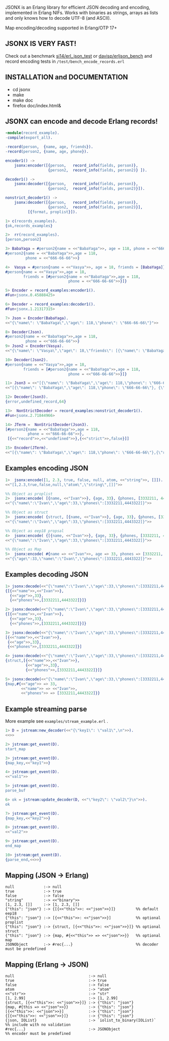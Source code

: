 
JSONX is an Erlang library for efficient JSON decoding and encoding, implemented in Erlang NIFs.
Works with binaries as strings, arrays as lists and only knows how to decode UTF-8 (and ASCII).

Map encoding/decoding supported in Erlang/OTP 17+

JSONX IS VERY FAST!
------------------

Check out a benchmark [si14/erl_json_test](https://github.com/si14/erl_json_test) or
[davisp/erljson_bench](https://github.com/davisp/erljson_bench) and
record encoding tests in `/test/bench_encode_records.erl`

INSTALLATION and DOCUMENTATION
------------------------------

* cd jsonx
* make
* make doc
* firefox doc/index.html&

JSONX can encode and decode Erlang records!
-------------------------------------------

```erlang
-module(record_example).
-compile(export_all).

-record(person,  {name, age, friends}).
-record(person2, {name, age, phone}).

encoder1() ->
    jsonx:encoder([{person,   record_info(fields, person)},
                   {person2,  record_info(fields, person2)} ]).

decoder1() ->
    jsonx:decoder([{person,   record_info(fields, person)},
                   {person2,  record_info(fields, person2)}]).

nonstrict_decoder1() ->
    jsonx:decoder([{person,   record_info(fields, person)},
                   {person2,  record_info(fields, person2)}],
		  [{format, proplist}]).
```

```erlang
1> c(records_examples).
{ok,records_examples}

2>  rr(record_examples).
[person,person2]

3> BabaYaga = #person2{name = <<"BabaYaga">>, age = 118, phone = <<"666-66-66">>}.
#person2{name = <<"BabaYaga">>,age = 118,
         phone = <<"666-66-66">>}

4>  Vasya = #person{name = <<"Vasya">>, age = 18, friends = [BabaYaga]}.
#person{name = <<"Vasya">>,age = 18,
        friends = [#person2{name = <<"BabaYaga">>,age = 118,
                            phone = <<"666-66-66">>}]}

5> Encoder = record_examples:encoder1().
#Fun<jsonx.0.45888425>

6> Decoder = record_examples:decoder1().
#Fun<jsonx.1.21317315>

7> Json = Encoder(BabaYaga).
<<"{\"name\": \"BabaYaga\",\"age\": 118,\"phone\": \"666-66-66\"}">>

8> Decoder(Json).
#person2{name = <<"BabaYaga">>,age = 118,
         phone = <<"666-66-66">>}
9> Json2 = Encoder(Vasya).
<<"{\"name\": \"Vasya\",\"age\": 18,\"friends\": [{\"name\": \"BabaYaga\",\"age\": 118,\"phone\": \"666-66-66\"}]}">>

10> Decoder(Json2).
#person{name = <<"Vasya">>,age = 18,
        friends = [#person2{name = <<"BabaYaga">>,age = 118,
                            phone = <<"666-66-66">>}]}

11> Json3 = <<"[{\"name\": \"BabaYaga\",\"age\": 118,\"phone\": \"666-66-66\"}, {\"record\": \"undefined\", \"strict\": false}]">>.
<<"[{\"name\": \"BabaYaga\",\"age\": 118,\"phone\": \"666-66-66\"}, {\"record\": \"undefined\", \"strict\": false}]">>

12> Decoder(Json3).
{error,undefined_record,64}

13>  NonStrictDecoder = record_examples:nonstrict_decoder1().
#Fun<jsonx.2.71844966>

14> JTerm =  NonStrictDecoder(Json3).
[#person2{name = <<"BabaYaga">>,age = 118,
          phone = <<"666-66-66">>},
 [{<<"record">>,<<"undefined">>},{<<"strict">>,false}]]

15> Encoder(JTerm).
<<"[{\"name\": \"BabaYaga\",\"age\": 118,\"phone\": \"666-66-66\"},{\"record\":\"undefined\",\"strict\":false}]">>
```


Examples encoding JSON
----------------------

```erlang
1>  jsonx:encode([1, 2.3, true, false, null, atom, <<"string">>, []]).
<<"[1,2.3,true,false,null,\"atom\",\"string\",[]]">>

%% Object as proplist
2>  jsonx:encode( [{name, <<"Ivan">>}, {age, 33}, {phones, [3332211, 4443322]}] ).
<<"{\"name\":\"Ivan\",\"age\":33,\"phones\":[3332211,4443322]}">>

%% Object as struct
3>  jsonx:encode( {struct, [{name, <<"Ivan">>}, {age, 33}, {phones, [3332211, 4443322]}]} ).
<<"{\"name\":\"Ivan\",\"age\":33,\"phones\":[3332211,4443322]}">>

%% Object as eep18 propsal
4>  jsonx:encode( {[{name, <<"Ivan">>}, {age, 33}, {phones, [3332211, 4443322]}]} ).
<<"{\"name\":\"Ivan\",\"age\":33,\"phones\":[3332211,4443322]}">>

%% Object as Map
5>  jsonx:encode( #{name => <<"Ivan">>, age => 33, phones => [3332211, 4443322]} ).
<<"{\"age\":33,\"name\":\"Ivan\",\"phones\":[3332211,4443322]}">>
```

Examples decoding JSON
----------------------

```erlang
1> jsonx:decode(<<"{\"name\":\"Ivan\",\"age\":33,\"phones\":[3332211,4443322]}">>).
{[{<<"name">>,<<"Ivan">>},
  {<<"age">>,33},
  {<<"phones">>,[3332211,4443322]}]}

2> jsonx:decode(<<"{\"name\":\"Ivan\",\"age\":33,\"phones\":[3332211,4443322]}">>, [{format, eep18}]).
{[{<<"name">>,<<"Ivan">>},
  {<<"age">>,33},
  {<<"phones">>,[3332211,4443322]}]}

3> jsonx:decode(<<"{\"name\":\"Ivan\",\"age\":33,\"phones\":[3332211,4443322]}">>, [{format, proplist}]).
[{<<"name">>,<<"Ivan">>},
 {<<"age">>,33},
 {<<"phones">>,[3332211,4443322]}]

4> jsonx:decode(<<"{\"name\":\"Ivan\",\"age\":33,\"phones\":[3332211,4443322]}">>, [{format, struct}]). 
{struct,[{<<"name">>,<<"Ivan">>},
         {<<"age">>,33},
         {<<"phones">>,[3332211,4443322]}]}

5> jsonx:decode(<<"{\"name\":\"Ivan\",\"age\":33,\"phones\":[3332211,4443322]}">>, [{format, map}]).
{map,#{<<"age">> => 33,
       <<"name">> => <<"Ivan">>,
       <<"phones">> => [3332211,4443322]}}
```

Example streaming parse
-----------------------

More example see `examples/stream_example.erl` .

```erlang
1> D = jstream:new_decoder(<<"{\"key1\": \"val1\",\n">>).
<<>>

2> jstream:get_event(D).
start_map

3> jstream:get_event(D).
{map_key,<<"key1">>}

4> jstream:get_event(D).
<<"val1">>

5> jstream:get_event(D).
parse_buf

6> ok = jstream:update_decoder(D, <<"\"key2\": \"val2\"}\n">>).
ok

7> jstream:get_event(D).
{map_key,<<"key2">>}

8> jstream:get_event(D).
<<"val2">>

9> jstream:get_event(D).
end_map

10> jstream:get_event(D).
{parse_end,<<>>}

```

Mapping (JSON -> Erlang)
----------------------

    null             :-> null
    true             :-> true
    false            :-> false
    "string"         :-> <<"binary">>
    [1, 2.3, []]     :-> [1, 2.3, []]
    {"this": "json"} :-> {[{<<"this">>: <<"json">>}]}         %% default eep18
    {"this": "json"} :-> [{<<"this">>: <<"json">>}]           %% optional proplist
    {"this": "json"} :-> {struct, [{<<"this">>: <<"json">>}]} %% optional struct
    {"this": "json"} :-> {map, #{<<"this">> => <<"json">>}}   %% optional map
    JSONObject       :-> #rec{...}                            %% decoder must be predefined

Mapping (Erlang -> JSON)
-----------------------

    null                                 :-> null
    true                                 :-> true
    false                                :-> false
    atom                                 :-> "atom"
    <<"str">>                            :-> "str"
    [1, 2.99]                            :-> [1, 2.99]
    {struct, [{<<"this">>: <<"json">>}]} :-> {"this": "json"}
    {map, #{this => <<"json">>}}         :-> {"this": "json"}
    [{<<"this">>: <<"json">>}]           :-> {"this": "json"}
    {[{<<"this">>: <<"json">>}]}         :-> {"this": "json"}
    {json, IOList}                       :-> `iolist_to_binary(IOList)`  %% include with no validation
    #rec{...}                            :-> JSONObject                  %% encoder must be predefined

